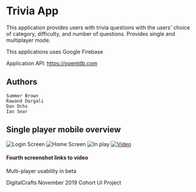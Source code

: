 # Trivia App

This application provides users with trivia questions with the users' choice of category, difficulty, and number of questions. Provides single and multiplayer mode.

This applications uses Google Firebase

Application API: https://opentdb.com

## Authors

    Summer Brown
    Rawand Dargali
    Dan Ochs
    Ian Sear

## Single player mobile overview

![Login Screen](screen_shot_2019-12-13_at_10.46.22_am.png)
![Home Screen](screen_shot_2019-12-13_at_12.22.40_pm.png)
![In play](screen_shot_2019-12-13_at_12.28.18_pm.png)
[![Video](ScreenshotVideo.jpg)](https://youtu.be/t5mSp_VjC7w)

#### Fourth screenshot links to video

Multi-player usability in beta

DigitalCrafts November 2019 Cohort
UI Project
